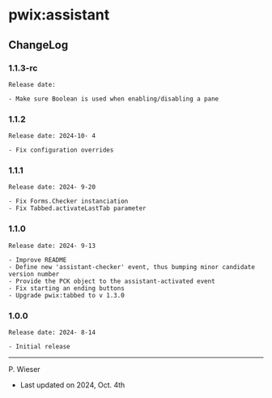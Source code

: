 # pwix:assistant

## ChangeLog

### 1.1.3-rc

    Release date: 

    - Make sure Boolean is used when enabling/disabling a pane

### 1.1.2

    Release date: 2024-10- 4

    - Fix configuration overrides

### 1.1.1

    Release date: 2024- 9-20

    - Fix Forms.Checker instanciation
    - Fix Tabbed.activateLastTab parameter

### 1.1.0

    Release date: 2024- 9-13

    - Improve README
    - Define new 'assistant-checker' event, thus bumping minor candidate version number
    - Provide the PCK object to the assistant-activated event
    - Fix starting an ending buttons
    - Upgrade pwix:tabbed to v 1.3.0

### 1.0.0

    Release date: 2024- 8-14

    - Initial release

---
P. Wieser
- Last updated on 2024, Oct. 4th
